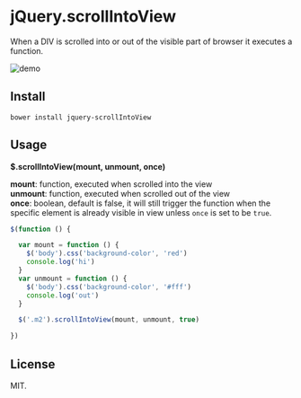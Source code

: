 # jQuery.scrollIntoView

When a DIV is scrolled into or out of the visible part of browser it executes a function.

![demo](http://ww4.sinaimg.cn/large/a15b4afegw1ew4n37b0hig211g0ha4qp.gif)

## Install

```
bower install jquery-scrollIntoView
```

## Usage

**$.scrollIntoView(mount, unmount, once)**

**mount**: function, executed when scrolled into the view  
**unmount**: function, executed when scrolled out of the view  
**once**: boolean, default is false, it will still trigger the function when the specific element is already visible in view unless `once` is set to be `true`.

```javascript
$(function () {

  var mount = function () {
    $('body').css('background-color', 'red')
    console.log('hi')
  }
  var unmount = function () {
    $('body').css('background-color', '#fff')
    console.log('out')
  }

  $('.m2').scrollIntoView(mount, unmount, true)

})

```

## License

MIT.

